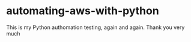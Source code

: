 # automating-aws-with-python
This is my Python authomation testing, again and again. Thank you very much
